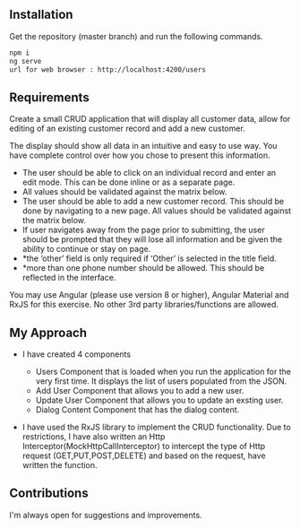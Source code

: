 ## Installation

Get the repository (master branch) and run the following commands.

```bash
npm i
ng serve
url for web browser : http://localhost:4200/users
```

## Requirements

Create a small CRUD application that will display all customer data, allow for editing of
an existing customer record and add a new customer.

The display should show all data in an intuitive and easy to use way. You have complete control over how you chose to present this information.

- The user should be able to click on an individual record and enter an edit mode. This can be done inline or as a separate page. 
- All values should be validated against the matrix below. 
- The user should be able to add a new customer record. This should be done by navigating to a new page. All values should be validated against the matrix below.
- If user navigates away from the page prior to submitting, the user should be prompted that they will lose all information and be given the ability to continue or stay on page.
- *the ‘other’ field is only required if ‘Other’ is selected in the title field.
- *more than one phone number should be allowed. This should be reflected in the
interface.

You may use Angular (please use version 8 or higher), Angular Material and RxJS for
this exercise.
No other 3rd party libraries/functions are allowed.

## My Approach

- I have created 4 components
  - Users Component that is loaded when you run the application for the very first time. It displays the list of users populated from the JSON.
  - Add User Component that allows you to add a new user.
  - Update User Component that allows you to update an exsting user.
  - Dialog Content Component that has the dialog content.

- I have used the RxJS library to implement the CRUD functionality. Due to restrictions, I have also written an Http Interceptor(MockHttpCalIInterceptor) to intercept the type of Http request (GET,PUT,POST,DELETE) and based on the request, have written the function. 
  

## Contributions

I'm always open for suggestions and improvements.
